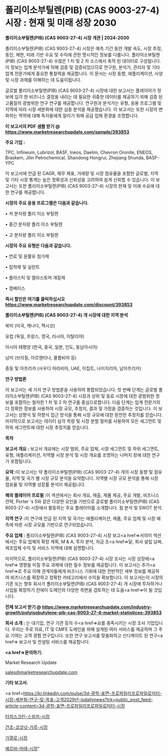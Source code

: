 # 폴리이소부틸렌(PIB) (CAS 9003-27-4) 시장 : 현재 및 미래 성장 2030

<strong>폴리이소부틸렌(PIB) (CAS 9003-27-4) 시장 개관 | 2024-2030</strong>

폴리이소부틸렌(PIB) (CAS 9003-27-4) 시장은 예측 기간 동안 개발 속도, 시장 추정, 동인, 제한, 미래 기반 수요 및 수익에 관한 명시적인 정보를 다룹니다.  폴리이소부틸렌(PIB) (CAS 9003-27-4)  수많은 1 차 및 2 차 소스에서 축적 된 데이터로 구성됩니다. 이 정보는 업계 분석가에 의해 검증 및 검증되었으므로 연구원, 분석가, 관리자 및 기타 업계 전문가에게 중요한 통찰력을 제공합니다. 이 문서는 시장 동향, 애플리케이션, 사양 및 시장 과제를 이해하는 데 도움이됩니다.

글로벌 폴리이소부틸렌(PIB) (CAS 9003-27-4) 시장에 대한 보고서는 플레이어가 정보에 입각 한 비즈니스 결정을 내리는 데 필요한 귀중한 데이터를 제공하기 위해 검증 된 고품질의 광범위한 연구 연구를 제공합니다. 연구원과 분석가는 유형, 응용 프로그램 및 지역에 따라 시장 세분화에 대한 심층 분석을 제공했습니다. 이 보고서는 또한 시장의 변화하는 역학에 대해 독자들에게 알리기 위해 공급 업체 환경을 조명합니다.



<strong>이 보고서의 PDF 샘플 받기 @ <a href=https://www.marketresearchupdate.com/sample/393853>https://www.marketresearchupdate.com/sample/393853</a></strong>



<strong>주요 기업 :</strong>

TPC, Infineum, Lubrizol, BASF, Ineos, Daelim, Chevron Oronite, ENEOS, Braskem, Jilin Petrochemical, Shandong Hongrui, Zhejiang Shunda, BASF-YPC

이 보고서에 언급 된 CAGR, 재무 제표, 거래량 및 시장 점유율을 포함한 글로벌, 지역 및 기타 시장 통계는 높은 정확성과 신뢰성을 고려하여 쉽게 신뢰할 수 있습니다. 이 보고서는 또한 폴리이소부틸렌(PIB) (CAS 9003-27-4) 시장의 현재 및 미래 수요에 대한 연구를 제공합니다.



<strong>시장의 주요 응용 프로그램은 다음과 같습니다.</strong>

• 저 분자량 폴리 이소 부틸렌

• 중간 분자량 폴리 이소 부틸렌

• 고 분자량 폴리 이소 부틸렌



<strong>시장의 주요 유형은 다음과 같습니다.</strong>

• 연료 및 윤활유 첨가제

• 접착제 및 실란트

• 플라스틱 및 엘라스토머 개질제

• 껌베이스



<strong>즉시 할인은 여기를 클릭하십시오 <a href=https://www.marketresearchupdate.com/discount/393853>https://www.marketresearchupdate.com/discount/393853</a></strong>



<strong>폴리이소부틸렌(PIB) (CAS 9003-27-4) 개 시장에 대한 지역 분석</strong>

북미 (미국, 캐나다, 멕시코)

유럽 (독일, 프랑스, 영국, 러시아, 이탈리아)

아시아 태평양 (한국, 중국, 일본, 인도, 동남아시아)

남미 (브라질, 아르헨티나, 콜롬비아 등)

중동 및 아프리카 (사우디 아라비아, UAE, 이집트, 나이지리아, 남아프리카)



<strong>연구 방법론</strong>

이 보고서는 세 가지 연구 방법론을 사용하여 통합되었습니다. 첫 번째 단계는 글로벌 폴리이소부틸렌(PIB) (CAS 9003-27-4) 시장과 상위 및 동료 시장에 대한 광범위한 정보를 포함하는 철저한 1 차 및 2 차 연구를 중심으로합니다. 다음 단계는 업계 전문가의 더 정확한 정보를 사용하여 시장 규모, 추정치, 결과 및 가정을 검증하는 것입니다. 이 보고서는 상향식 및 하향식 접근 방식을 통해 시장 규모에 대한 완전한 추정치를 얻습니다. 마지막으로 보고서는 데이터 삼각 측량 및 시장 분할 절차를 사용하여 모든 세그먼트 및 하위 세그먼트에 대한 시장 추정치를 얻습니다.



<strong>목차</strong>



<strong>보고서 개요 :</strong> 보고서 개요에는 시장 범위, 주요 업체, 시장 세그먼트 및 하위 세그먼트, 유형, 애플리케이션, 지역별 시장 분석 및 시장 개요를 조명하는 나머지 장에 대한 연구가 포함됩니다.



<strong>요약 :</strong>이 보고서는 약 폴리이소부틸렌(PIB) (CAS 9003-27-4) 개의 시장 동향 및 점유율, 지역 및 국가 별 시장 규모 분석을 요약합니다. 지역별 시장 규모 분석을 통해 시장 점유율 및 지역별 성장률 분석이 제공됩니다.



<strong>해외 플레이어 프로필 :</strong>이 섹션에서는 회사 개요, 매출, 제품 제공, 주요 개발, 비즈니스 전략, Porter 's 5와 같은 다양한 요인을 기반으로 글로벌 폴리이소부틸렌(PIB) (CAS 9003-27-4) 시장에서 활동하는 주요 플레이어를 소개합니다. 힘 분석 및 SWOT 분석.



<strong>지역 연구 :</strong>이 연구에 언급 된 지역 및 국가는 애플리케이션, 제품, 주요 업체 및 시장 예측에 따른 시장 규모를 기반으로 연구되었습니다.



<strong>주요 업체 :</strong> 폴리이소부틸렌(PIB) (CAS 9003-27-4) 시장 보고<a href=>서의이 </a>섹션에서는 주요 업체의 확장 계획, M &amp; A, 투자 분석, 자금 조<a href=>달, 회</a>사 설립 날짜, 제조업체 수익 및 서비스 지역에 대해 설명합니다.


마지막으로, 폴리이소부틸렌(PIB) (CAS 9003-27-4) 시장 조사는 시장 성장에<a href=> 영향을 미칠 </a>주요 과제에 대한 필수 정보를 제공합니다. 이 보고서는 추가<a href=>로 주</a>요 이해 관계자들에게 비즈니스 기회에 대한 전반적인 세부 정보를 제공하여 비즈니스를 확장하고 정확한 카테고리에서 수익을 확보합니다. 이 보고서는이 시장의 기존 또는 향후 회사가 폴리이소부틸렌(PIB) (CAS 9003-27-4) 개 시장에 투자하거나 사업을 확장하기 전에이 도메인의 다양한 측면을 검토하는 데 도움<a href=>이 될 </a>것입니다.



<strong>전체 보고서 받기 @ <a href=https://www.marketresearchupdate.com/industry-growth/polyisobutylene-pib-cas-9003-27-4-market-statistices-393853>https://www.marketresearchupdate.com/industry-growth/polyisobutylene-pib-cas-9003-27-4-market-statistices-393853</a></strong>



<strong>회사 소개 :</strong>
는 대기업, 연구 기관 등의 수<a href=>요를</a> 충족시키는 시장 조사 기업입니다. 우리는 주로 의료, IT 및 CMFE 도메인을 위해 설계된 여러 서비스를 제공하며 그 주요 기여는 고객 경험 연구입니다. 또한 연구 보고서를 맞춤화하고 신디케이트 된 연구<a href=> 보고서</a> 및 컨설팅 서비스를 제공합니다.



<strong><a href=>문의하기:</a></strong>

Market Research Update

sales@marketresearchupdate.com



<strong>기타 보고서:</strong>

<a href=https://kr.linkedin.com/pulse/3d-광학-표면-프로파일러프로파일로미터-시장-세분화-연구-및-목표-고객2029년-isdailynews?trk=public_post_feed-article-content>3d-광학-표면-프로파일러프로파일로미터-시장</a>

<a href=https://www.linkedin.com/pulse/터치스크린-스위치-시장-경쟁-분석-및-성장-잠재력-2029-analytics-alchemy-360-analysis-iegxf/>터치스크린-스위치-시장</a>

<a href=https://www.linkedin.com/pulse/건조-코코넛-가루-시장-세분화-연구-및-목표-고객2029년-survey-spotlight-pro-24-analysis-zwzhf/>건조-코코넛-가루-시장</a>

<a href=https://www.linkedin.com/pulse/가열로-시장-세분화-연구-및-목표-고객2029년-consumer-connection-compendium-ana-3bjwf/>가열로-시장</a>

<a href=https://www.linkedin.com/pulse/예르바-마테-시장-현재-및-미래-성장-2030-data-dive-diaries-24-analysis-vvlmc/>예르바-마테-시장</a>"
